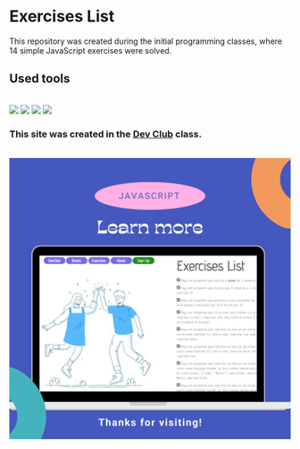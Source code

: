 <h1>Exercises List</h1>
<p>This repository was created during the initial programming classes, where 14 simple JavaScript exercises were solved.</p>
<h2>Used tools</h2>
<br>
<img src="https://img.shields.io/badge/HTML5-E34F26?style=for-the-badge&logo=html5&logoColor=white"/>
<img src="https://img.shields.io/badge/CSS3-1572B6?style=for-the-badge&logo=css3&logoColor=white"/>
<img src="https://img.shields.io/badge/JavaScript-F7DF1E?style=for-the-badge&logo=javascript&logoColor=black"/>
<img src="https://img.shields.io/badge/Canva-%2300C4CC.svg?&style=for-the-badge&logo=Canva&logoColor=white"/>
<h3>This site was created in the <a href="https://plataforma.devclub.com.br/area/vitrine">Dev Club</a> class.</h3>
<br>
<img src="https://github.com/ErikVasconcelos/first-project-javascript/blob/main/assets-javascript/List%20Canva.png?raw=true"/>
<br>
<h4></h4>

